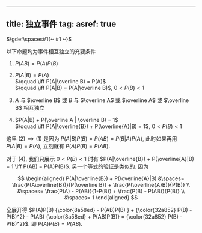 
---
title: 独立事件
tag: [](./index.md)
asref: true
---

$\gdef\spaces#1{~ #1 ~}$

以下命题均为事件相互独立的充要条件

1. $P(AB) = P(A)P(B)$

1. $P(A|B) = P(A)$ \
    $\qquad \iff P(A|\overline B) = P(A)$ \
    $\qquad \iff P(A|B) = P(A|\overline B)$, $0 < P(B) < 1$

1. $A$ 与 $\overline B$ 或 $B$ 与 $\overline A$ 或 $\overline A$ 或 $\overline B$ 相互独立

1. $P(A|B) + P(\overline A | \overline B) = 1$ \
    $\qquad \iff P(A|\overline{B}) + P(\overline{A}|B) = 1$, $0 < P(B) < 1$


这里 $(2) \implies (1)$ 是因为 $P(A|B)P(B) = P(AB) = P(B|A)P(A)$, 此时如果再用 $P(A|B) = P(A)$, 立刻就有 $P(A)P(B) = P(AB)$. 

对于 $(4)$, 我们只展示 $0 < P(B) < 1$ 时有 $P(A|\overline{B}) + P(\overline{A}|B) = 1 \iff P(AB) = P(A)P(B)$. 另一个等式的验证是类似的. 因为 

$$
\begin{aligned}
P(A|\overline{B}) + P(\overline{A}|B) 
&\spaces= \frac{P(A\overline{B})}{P(\overline B)} + \frac{P(\overline{A}B)}{P(B)} \\
&\spaces= \frac{P(A) - P(AB)}{1-P(B)} + \frac{P(B) - P(AB)}{P(B)} \\
&\spaces= 1
\end{aligned}
$$

全展开得 $P(A)P(B) {\color{8a58ed} - P(AB)P(B) } + {\color{32a852} P(B) - P(B)^2} - P(AB) {\color{8a58ed} + P(AB)P(B)} = {\color{32a852} P(B) - P(B)^2}$. 即 $P(A)P(B) = P(AB)$.  
